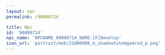 ```yaml
---
layout: npc
permalink: /90000714

title: Npc
id: '90000714'
npc_name: 'NPCNAME_90000714_NAME:[F]Develop'
icon_url: 'portrait/mob/21000906_m_shadowtotemgemred_p.png'
---
```

